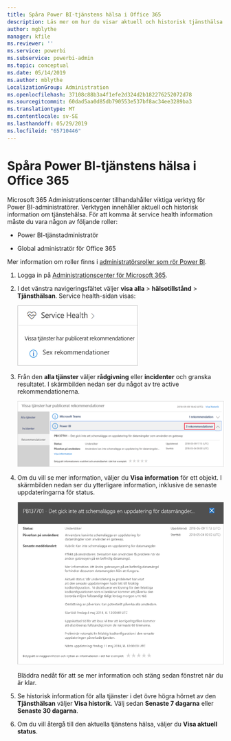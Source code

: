 ```yaml
---
title: Spåra Power BI-tjänstens hälsa i Office 365
description: Läs mer om hur du visar aktuell och historisk tjänsthälsa i Administrationscenter för Microsoft 365.
author: mgblythe
manager: kfile
ms.reviewer: ''
ms.service: powerbi
ms.subservice: powerbi-admin
ms.topic: conceptual
ms.date: 05/14/2019
ms.author: mblythe
LocalizationGroup: Administration
ms.openlocfilehash: 37108c88b3a4f1efe2d324d2b182276252072d78
ms.sourcegitcommit: 60dad5aa0d85db790553e537bf8ac34ee3289ba3
ms.translationtype: MT
ms.contentlocale: sv-SE
ms.lasthandoff: 05/29/2019
ms.locfileid: "65710446"
---
```

# <a name="track-power-bi-service-health-in-office-365"></a>Spåra Power BI-tjänstens hälsa i Office 365

Microsoft 365 Administrationscenter tillhandahåller viktiga verktyg för Power BI-administratörer. Verktygen innehåller aktuell och historisk information om tjänstehälsa. För att komma åt service health information måste du vara någon av följande roller:

* Power BI-tjänstadministratör

* Global administratör för Office 365

Mer information om roller finns i [administratörsroller som rör Power BI](service-admin-administering-power-bi-in-your-organization.md#administrator-roles-related-to-power-bi).

1. Logga in på [Administrationscenter för Microsoft 365](https://portal.office.com/adminportal).

1. I det vänstra navigeringsfältet väljer **visa alla** > **hälsotillstånd** > **Tjänsthälsan**. Service health-sidan visas:

    ![Skärmbild av Administrationscenter för Microsoft 365 med Health Service health alternativen och påpekas.](media/service-admin-health/service-health-tile.png)

1. Från den **alla tjänster** väljer **rådgivning** eller **incidenter** och granska resultatet. I skärmbilden nedan ser du något av tre active rekommendationerna.

    ![Skärmbild av sidan hälsa med tre rekommendationerna för Power BI och visa information om alternativet påpekas.](media/service-admin-health/active-advisories.png)

1. Om du vill se mer information, väljer du **Visa information** för ett objekt. I skärmbilden nedan ser du ytterligare information, inklusive de senaste uppdateringarna för status.

    ![Skärmbild av rådgivande information.](media/service-admin-health/advisory-details.png)

    Bläddra nedåt för att se mer information och stäng sedan fönstret när du är klar.

1. Se historisk information för alla tjänster i det övre högra hörnet av den **Tjänsthälsan** väljer **Visa historik**. Välj sedan **Senaste 7 dagarna** eller **Senaste 30 dagarna**. 

1. Om du vill återgå till den aktuella tjänstens hälsa, väljer du **Visa aktuell status**.